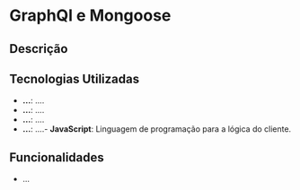 #  GraphQl e Mongoose

## Descrição
 

## Tecnologias Utilizadas

- **...**: ....
- **...**: ....
- **...**: ....
- **...**: ....- **JavaScript**: Linguagem de programação para a lógica do cliente. 


## Funcionalidades

- ...
 





